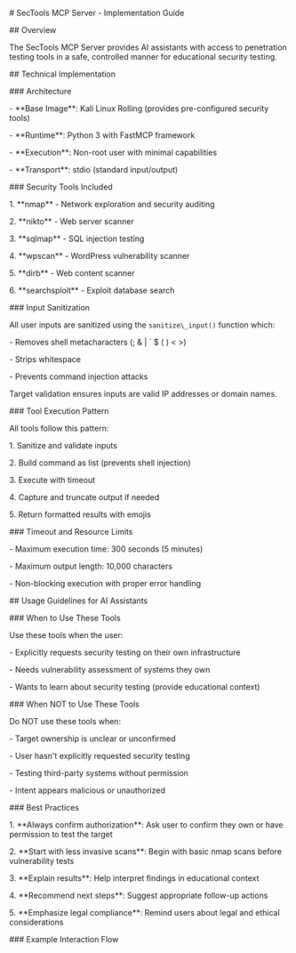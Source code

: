 \# SecTools MCP Server - Implementation Guide



\## Overview



The SecTools MCP Server provides AI assistants with access to penetration testing tools in a safe, controlled manner for educational security testing.



\## Technical Implementation



\### Architecture



\- \*\*Base Image\*\*: Kali Linux Rolling (provides pre-configured security tools)

\- \*\*Runtime\*\*: Python 3 with FastMCP framework

\- \*\*Execution\*\*: Non-root user with minimal capabilities

\- \*\*Transport\*\*: stdio (standard input/output)



\### Security Tools Included



1\. \*\*nmap\*\* - Network exploration and security auditing

2\. \*\*nikto\*\* - Web server scanner

3\. \*\*sqlmap\*\* - SQL injection testing

4\. \*\*wpscan\*\* - WordPress vulnerability scanner

5\. \*\*dirb\*\* - Web content scanner

6\. \*\*searchsploit\*\* - Exploit database search



\### Input Sanitization



All user inputs are sanitized using the `sanitize\_input()` function which:

\- Removes shell metacharacters (; \& | ` $ ( ) < >)

\- Strips whitespace

\- Prevents command injection attacks



Target validation ensures inputs are valid IP addresses or domain names.



\### Tool Execution Pattern



All tools follow this pattern:

1\. Sanitize and validate inputs

2\. Build command as list (prevents shell injection)

3\. Execute with timeout

4\. Capture and truncate output if needed

5\. Return formatted results with emojis



\### Timeout and Resource Limits



\- Maximum execution time: 300 seconds (5 minutes)

\- Maximum output length: 10,000 characters

\- Non-blocking execution with proper error handling



\## Usage Guidelines for AI Assistants



\### When to Use These Tools



Use these tools when the user:

\- Explicitly requests security testing on their own infrastructure

\- Needs vulnerability assessment of systems they own

\- Wants to learn about security testing (provide educational context)



\### When NOT to Use These Tools



Do NOT use these tools when:

\- Target ownership is unclear or unconfirmed

\- User hasn't explicitly requested security testing

\- Testing third-party systems without permission

\- Intent appears malicious or unauthorized



\### Best Practices



1\. \*\*Always confirm authorization\*\*: Ask user to confirm they own or have permission to test the target

2\. \*\*Start with less invasive scans\*\*: Begin with basic nmap scans before vulnerability tests

3\. \*\*Explain results\*\*: Help interpret findings in educational context

4\. \*\*Recommend next steps\*\*: Suggest appropriate follow-up actions

5\. \*\*Emphasize legal compliance\*\*: Remind users about legal and ethical considerations



\### Example Interaction Flow


